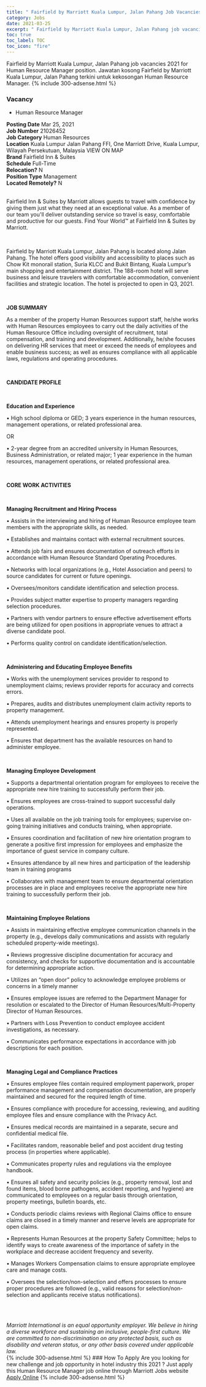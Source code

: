 ```yaml
---
title: " Fairfield by Marriott Kuala Lumpur, Jalan Pahang Job Vacancies 2021 - Human Resource Manager" 
category: Jobs 
date: 2021-03-25 
excerpt: " Fairfield by Marriott Kuala Lumpur, Jalan Pahang job vacancies 2021 for Human Resource Manager position. Jawatan kosong  Fairfield by Marriott Kuala Lumpur, Jalan Pahang terkini untuk kekosongan Human Resource Manager." 
toc: true 
toc_label: TOC 
toc_icon: "fire" 
--- 
```


 Fairfield by Marriott Kuala Lumpur, Jalan Pahang job vacancies 2021 for Human Resource Manager position. Jawatan kosong  Fairfield by Marriott Kuala Lumpur, Jalan Pahang terkini untuk kekosongan Human Resource Manager. 
{% include 300-adsense.html %} 
### Vacancy 
- Human Resource Manager 
<div><div><b>Posting Date</b> Mar 25, 2021<br><b>Job Number</b> 21026452<br><b>Job Category</b> Human Resources<br><b>Location</b> Kuala Lumpur Jalan Pahang FFI, One Marriott Drive, Kuala Lumpur, Wilayah Persekutuan, Malaysia VIEW ON MAP<br><b>Brand</b> Fairfield Inn &amp; Suites<br><b>Schedule</b> Full-Time<br><b>Relocation?</b> N<br><b>Position Type</b> Management<br><b>Located Remotely?</b> N<br><br><p>Fairfield Inn &amp; Suites by Marriott allows guests to travel with confidence by giving them just what they need at an exceptional value. As a member of our team you'll deliver outstanding service so travel is easy, comfortable and productive for our guests. Find Your World&#8482; at Fairfield Inn &amp; Suites by Marriott.</p><br></div><div> <p>Fairfield by Marriott Kuala Lumpur, Jalan Pahang is located along Jalan Pahang. The hotel offers good visibility and accessibility to places such as Chow Kit monorail station, Suria KLCC and Bukit Bintang, Kuala Lumpur&#8217;s main shopping and entertainment district. The 188-room hotel will serve business and leisure travelers with comfortable accommodation, convenient facilities and strategic location. The hotel is projected to open in Q3, 2021.</p> <p>&#160;</p> <p><strong>JOB SUMMARY</strong></p> <p>As a member of the property Human Resources support staff, he/she works with Human Resources employees to carry out the daily activities of the Human Resource Office including oversight of recruitment, total compensation, and training and development. Additionally, he/she focuses on delivering HR services that meet or exceed the needs of employees and enable business success; as well as ensures compliance with all applicable laws, regulations and operating procedures.</p> <p>&#160;</p> <p><strong>CANDIDATE PROFILE </strong></p> <p>&#160;</p> <p><strong>Education and Experience</strong></p> <p>&#8226; High school diploma or GED; 3 years experience in the human resources, management operations, or related professional area.</p> <p>OR</p> <p>&#8226; 2-year degree from an accredited university in Human Resources, Business Administration, or related major; 1 year experience in the human resources, management operations, or related professional area.</p> <p>&#160;</p> <p><strong>CORE WORK ACTIVITIES</strong></p> <p>&#160;</p> <p><strong>Managing Recruitment and Hiring Process</strong></p> <p>&#8226; Assists in the interviewing and hiring of Human Resource employee team members with the appropriate skills, as needed.</p> <p>&#8226; Establishes and maintains contact with external recruitment sources.</p> <p>&#8226; Attends job fairs and ensures documentation of outreach efforts in accordance with Human Resource Standard Operating Procedures.</p> <p>&#8226; Networks with local organizations (e.g., Hotel Association and peers) to source candidates for current or future openings.</p> <p>&#8226; Oversees/monitors candidate identification and selection process.</p> <p>&#8226; Provides subject matter expertise to property managers regarding selection procedures.</p> <p>&#8226; Partners with vendor partners to ensure effective advertisement efforts are being utilized for open positions in appropriate venues to attract a diverse candidate pool.</p> <p>&#8226; Performs quality control on candidate identification/selection.</p> <p>&#160;</p> <p><strong>Administering and Educating Employee Benefits</strong></p> <p>&#8226; Works with the unemployment services provider to respond to unemployment claims; reviews provider reports for accuracy and corrects errors.</p> <p>&#8226; Prepares, audits and distributes unemployment claim activity reports to property management.</p> <p>&#8226; Attends unemployment hearings and ensures property is properly represented.</p> <p>&#8226; Ensures that department has the available resources on hand to administer employee.</p> <p>&#160;</p> <p><strong>Managing Employee Development</strong></p> <p>&#8226; Supports a departmental orientation program for employees to receive the appropriate new hire training to successfully perform their job.</p> <p>&#8226; Ensures employees are cross-trained to support successful daily operations.</p> <p>&#8226; Uses all available on the job training tools for employees; supervise on-going training initiatives and conducts training, when appropriate.</p> <p>&#8226; Ensures coordination and facilitation of new hire orientation program to generate a positive first impression for employees and emphasize the importance of guest service in company culture.</p> <p>&#8226; Ensures attendance by all new hires and participation of the leadership team in training programs</p> <p>&#8226; Collaborates with management team to ensure departmental orientation processes are in place and employees receive the appropriate new hire training to successfully perform their job.</p> <p>&#160;</p> <p><strong>Maintaining Employee Relations</strong></p> <p>&#8226; Assists in maintaining effective employee communication channels in the property (e.g., develops daily communications and assists with regularly scheduled property-wide meetings).</p> <p>&#8226; Reviews progressive discipline documentation for accuracy and consistency, and checks for supportive documentation and is accountable for determining appropriate action.</p> <p>&#8226; Utilizes an &#8220;open door&#8221; policy to acknowledge employee problems or concerns in a timely manner</p> <p>&#8226; Ensures employee issues are referred to the Department Manager for resolution or escalated to the Director of Human Resources/Multi-Property Director of Human Resources.</p> <p>&#8226; Partners with Loss Prevention to conduct employee accident investigations, as necessary.</p> <p>&#8226; Communicates performance expectations in accordance with job descriptions for each position.</p> <p>&#160;</p> <p><strong>Managing Legal and Compliance Practices</strong></p> <p>&#8226; Ensures employee files contain required employment paperwork, proper performance management and compensation documentation, are properly maintained and secured for the required length of time.</p> <p>&#8226; Ensures compliance with procedure for accessing, reviewing, and auditing employee files and ensure compliance with the Privacy Act.</p> <p>&#8226; Ensures medical records are maintained in a separate, secure and confidential medical file.</p> <p>&#8226; Facilitates random, reasonable belief and post accident drug testing process (in properties where applicable).</p> <p>&#8226; Communicates property rules and regulations via the employee handbook.</p> <p>&#8226; Ensures all safety and security policies (e.g., property removal, lost and found items, blood borne pathogens, accident reporting, and hygiene) are communicated to employees on a regular basis through orientation, property meetings, bulletin boards, etc.</p> <p>&#8226; Conducts periodic claims reviews with Regional Claims office to ensure claims are closed in a timely manner and reserve levels are appropriate for open claims.</p> <p>&#8226; Represents Human Resources at the property Safety Committee; helps to identify ways to create awareness of the importance of safety in the workplace and decrease accident frequency and severity.</p> <p>&#8226; Manages Workers Compensation claims to ensure appropriate employee care and manage costs.</p> <p>&#8226; Oversees the selection/non-selection and offers processes to ensure proper procedures are followed (e.g., valid reasons for selection/non-selection and applicants receive status notifications).</p> <p>&#160;</p> </div> <div> &#160;</div> <em>Marriott International is an equal opportunity employer.&#160;We believe in hiring a diverse workforce and sustaining an inclusive, people-first culture.&#160;We are committed to non-discrimination on&#160;any&#160;protected&#160;basis, such as disability and veteran status, or any other basis covered under applicable law.</em><br></div> 
{% include 300-adsense.html %} 
### How To Apply 
Are you looking for new challenge and job opportunity in hotel industry this 2021 ?
Just apply this Human Resource Manager job online through Marriott Jobs website 
<a href="https://jobs.marriott.com/marriott/jobs/21026452?lang=en-us" class="btn btn--info" target="_blank" rel="nofollow noopenner">Apply Online</a> 
{% include 300-adsense.html %} 